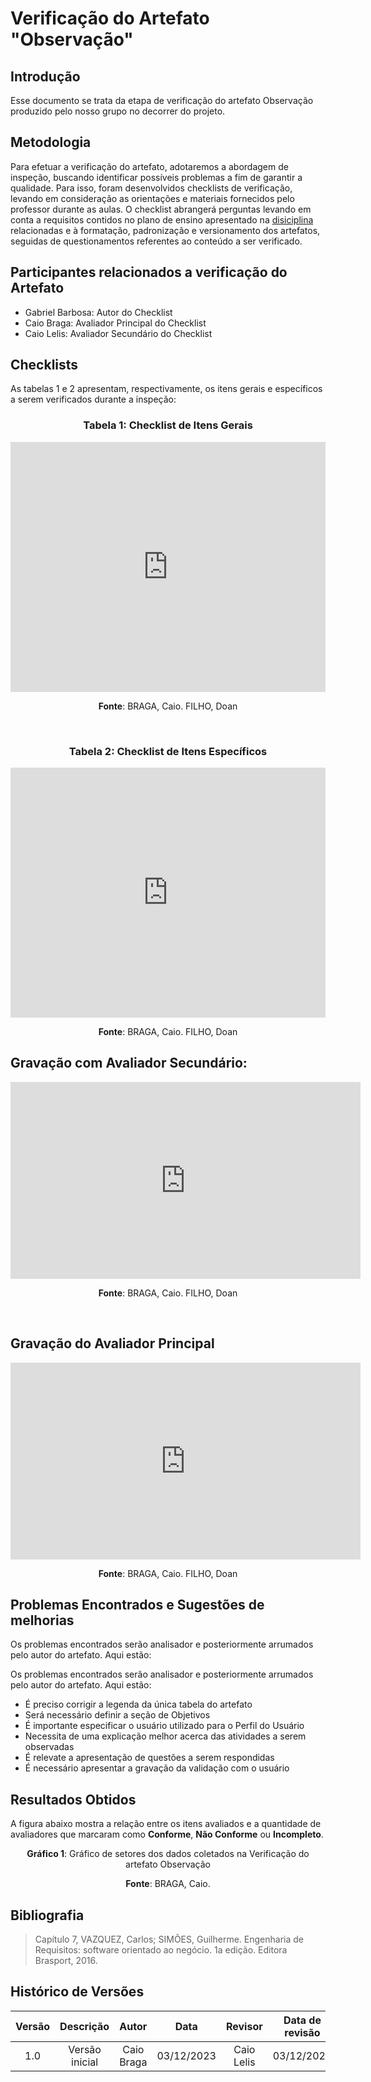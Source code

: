# **Verificação do Artefato "Observação"**

##  **Introdução**

Esse documento se trata da etapa de verificação do artefato Observação produzido pelo nosso grupo no decorrer do projeto.


## **Metodologia**

Para efetuar a verificação do artefato, adotaremos a abordagem de inspeção, buscando identificar possíveis problemas a fim de garantir a qualidade. Para isso, foram desenvolvidos checklists de verificação, levando em consideração as orientações e materiais fornecidos pelo professor durante as aulas. O checklist abrangerá perguntas levando em conta a requisitos contidos no plano de ensino apresentado na [disiciplina](https://aprender3.unb.br/pluginfile.php/2692435/mod_resource/content/39/Plano_de_Ensino%20FIHC%20022023%20Turma%202.pdf) relacionadas e à formatação, padronização e versionamento dos artefatos, seguidas de questionamentos referentes ao conteúdo a ser verificado.


## **Participantes relacionados a verificação do Artefato**

- Gabriel Barbosa: Autor do Checklist
- Caio Braga: Avaliador Principal do Checklist
- Caio Lelis: Avaliador Secundário do Checklist


## **Checklists**

As tabelas 1 e 2 apresentam, respectivamente, os itens gerais e específicos a serem verificados durante a inspeção:

<center>

### **Tabela 1: Checklist de Itens Gerais**
</center>

<iframe src="https://docs.google.com/spreadsheets/d/e/2PACX-1vTjurOltQ8buLmH9JwC1dvm3DaijTZcAxl4NPrMj5TWQ7QSZPtleytC5Bz52ZHk8UchQ1J7pKPVKUmq/pubhtml?gid=1373810428&amp;single=true&amp;widget=true&amp;headers=false" width="100%" height="400" frameborder="0" scrolling="no"></iframe>

<center>

**Fonte**: BRAGA, Caio. FILHO, Doan
</center>

<br>

<center>

### **Tabela 2: Checklist de Itens Específicos**
</center>

<iframe src="https://docs.google.com/spreadsheets/d/e/2PACX-1vTjurOltQ8buLmH9JwC1dvm3DaijTZcAxl4NPrMj5TWQ7QSZPtleytC5Bz52ZHk8UchQ1J7pKPVKUmq/pubhtml?gid=1246002839&amp;single=true&amp;widget=true&amp;headers=false" width="100%" height="400" frameborder="0" scrolling="no"></iframe>

<center>

**Fonte**: BRAGA, Caio. FILHO, Doan
</center>


## **Gravação com Avaliador Secundário:**

<center>

<iframe width="560" height="315" src="https://www.youtube.com/embed/bKkJjeVz0ns?si=TsYpccxnWMia20cR" title="YouTube video player" frameborder="0" allow="accelerometer; autoplay; clipboard-write; encrypted-media; gyroscope; picture-in-picture; web-share" allowfullscreen></iframe>



**Fonte**: BRAGA, Caio. FILHO, Doan
</center>

<br>

## **Gravação do Avaliador Principal**

<center>

<iframe width="560" height="315" src="https://www.youtube.com/embed/xRPnlXzZUZI?si=lxLaf0BjSWRhs9xf" title="YouTube video player" frameborder="0" allow="accelerometer; autoplay; clipboard-write; encrypted-media; gyroscope; picture-in-picture; web-share" allowfullscreen></iframe>


**Fonte**: BRAGA, Caio. FILHO, Doan
</center>


## **Problemas Encontrados e Sugestões de melhorias** 

Os problemas encontrados serão analisador e posteriormente arrumados pelo autor do artefato. Aqui estão:

Os problemas encontrados serão analisador e posteriormente arrumados pelo autor do artefato. Aqui estão:

-  É preciso corrigir a legenda da única tabela do artefato
-  Será necessário definir a seção de Objetivos
-  É importante especificar o usuário utilizado para o Perfil do Usuário
- Necessita de uma explicação melhor acerca das atividades a serem observadas	
- É relevate a apresentação de questões a serem respondidas
- É necessário apresentar a gravação da validação com o usuário


## **Resultados Obtidos**


A figura abaixo mostra a relação entre os itens avaliados e a quantidade de avaliadores que marcaram como **Conforme**, **Não Conforme** ou **Incompleto**.

<center>

**Gráfico 1**: Gráfico de setores dos dados coletados na Verificação do artefato Observação
</center>

<script src="//my.visme.co/visme-embed.js"></script><div class="visme_d" data-title="Gráfico-Observação (IHC)" data-url="90pe0exp-grafico-observacao-ihc" data-w="1700" data-full-h="false" data-h="1080" data-domain="my"></div>

<center>

**Fonte**: BRAGA, Caio.
</center>


## **Bibliografia**

> Capítulo 7, VAZQUEZ, Carlos; SIMÕES, Guilherme. Engenharia 
> de Requisitos: software orientado ao negócio. 1a edição. Editora Brasport, 2016.




## **Histórico de Versões**

| Versão |          Descrição              |     Autor      |      Data      |   Revisor     |    Data de revisão    |  
|:------:|:-------------------------------:|:--------------:|:--------------:|:-------------:|:---------------------:|
|  1.0   | Versão inicial |  Caio Braga   |   03/12/2023   |  Caio Lelis  |    03/12/2023       |